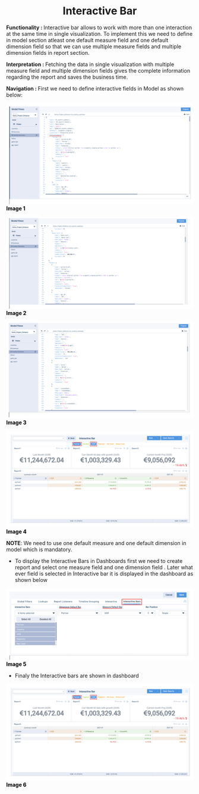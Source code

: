 <h1><center>Interactive Bar</center> </h1>

<b> Functionality :  </b> Interactive bar allows to work with more than one interaction at the same time in single visualization. To implement this we need to define in model section atleast one default measure field and one default dimension field so that we can use multiple measure fields and multiple dimension fields in report section.

  

<b> Interpretation :  </b> Fetching the data in single visualization with multiple measure field and multiple dimension fields gives the complete information regarding the report and saves the business time.

  

<b> Navigation :  </b> First we need to define interactive fields in Model as shown below:


![enter image description here](https://github.com/surifirstpin/AcuBI_Technical_Documents/blob/master/images/IB1.png?raw=true)
<b><font color = "Black" >Image 1 </font></b>


![enter image description here](https://github.com/surifirstpin/AcuBI_Technical_Documents/blob/master/images/IB3.png?raw=true)
<b><font color = "Black" >Image 2 </font></b>



![enter image description here](https://github.com/surifirstpin/AcuBI_Technical_Documents/blob/master/images/IB4.png?raw=true)
<b><font color = "Black" >Image 3 </font></b>


![enter image description here](https://github.com/surifirstpin/AcuBI_Technical_Documents/blob/master/images/IB6.png?raw=true)
<b><font color = "Black" >Image 4 </font></b>

  

**NOTE**: We need to use one default measure and one default dimension in model which is mandatory.

-   To display the Interactive Bars in Dashboards first we need to create report and select one measure field and one dimension field . Later what ever field is selected in Interactive bar it is displayed in the dashboard as shown below

![enter image description here](https://github.com/surifirstpin/AcuBI_Technical_Documents/blob/master/images/IB5.png?raw=true)
<b><font color = "Black" >Image 5 </font></b>




  

-   Finaly the Interactive bars are shown in dashboard

![enter image description here](https://github.com/surifirstpin/AcuBI_Technical_Documents/blob/master/images/IB6.png?raw=true)
<b><font color = "Black" >Image 6 </font></b>

<!--stackedit_data:
eyJoaXN0b3J5IjpbMjA2ODIyNDkzNl19
-->